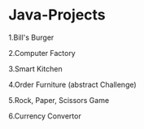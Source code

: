 # Java-Projects

1.Bill's Burger 

2.Computer Factory

3.Smart Kitchen 

4.Order Furniture (abstract Challenge)

5.Rock, Paper, Scissors Game

6.Currency Convertor
